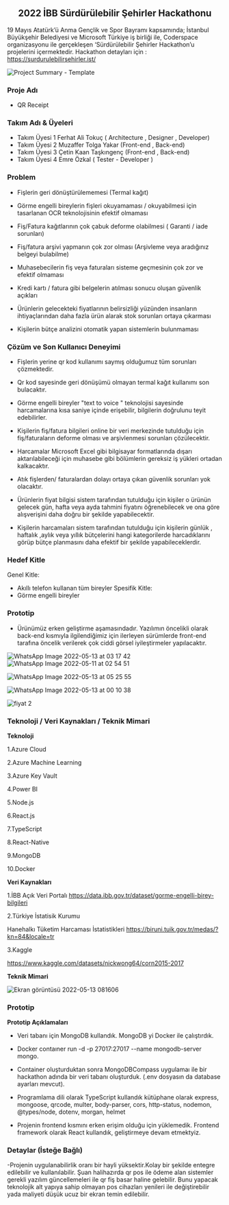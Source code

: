 <h2 align="center"><span><strong>2022 İBB Sürdürülebilir Şehirler Hackathonu</strong></span></h2>

19 Mayıs Atatürk’ü Anma Gençlik ve Spor Bayramı kapsamında; İstanbul Büyükşehir Belediyesi ve Microsoft Türkiye iş birliği ile, Coderspace organizasyonu ile gerçekleşen ‘Sürdürülebilir Şehirler Hackathon’u projelerini içermektedir. Hackathon detayları için : https://surdurulebilirsehirler.ist/

![Project Summary - Template](https://user-images.githubusercontent.com/65132520/168225424-56e2eb45-a33c-4274-9dce-cf34655fd1eb.png)


### Proje Adı
- QR Receipt

### Takım Adı & Üyeleri
- Takım Üyesi 1 Ferhat Ali Tokuç ( Architecture , Designer , Developer)
- Takım Üyesi 2 Muzaffer Tolga Yakar (Front-end , Back-end)
- Takım Üyesi 3 Çetin Kaan Taşkıngenç (Front-end , Back-end)
- Takım Üyesi 4 Emre Özkal ( Tester - Developer )

### Problem
- Fişlerin geri dönüştürülememesi (Termal kağıt)

- Görme engelli bireylerin fişleri okuyamaması / okuyabilmesi için tasarlanan OCR teknolojisinin efektif olmaması

- Fiş/Fatura kağıtlarının  çok çabuk deforme olabilmesi ( Garanti / iade sorunları)

- Fiş/fatura arşivi yapmanın çok zor olması (Arşivleme veya aradığınız belgeyi bulabilme)

- Muhasebecilerin fiş veya faturaları sisteme geçmesinin çok zor ve efektif olmaması

- Kredi kartı / fatura gibi belgelerin atılması sonucu oluşan güvenlik açıkları 

- Ürünlerin gelecekteki fiyatlarının belirsizliği yüzünden insanların ihtiyaçlarından daha fazla ürün alarak stok sorunları ortaya çıkarması

- Kişilerin bütçe analizini otomatik yapan sistemlerin bulunmaması

### Çözüm ve Son Kullanıcı Deneyimi
- Fişlerin yerine qr kod kullanımı saymış olduğumuz tüm sorunları çözmektedir.

- Qr kod sayesinde geri dönüşümü olmayan termal kağıt kullanımı son bulacaktır.

- Görme engelli bireyler  "text to voice " teknolojisi sayesinde harcamalarına kısa saniye içinde erişebilir, bilgilerin doğrulunu teyit edebilirler.

- Kişilerin fiş/fatura bilgileri online bir veri merkezinde tutulduğu için fiş/faturaların deforme olması ve arşivlenmesi sorunları çözülecektir.

- Harcamalar Microsoft Excel gibi bilgisayar formatlarında dışarı aktarılabileceği için muhasebe gibi bölümlerin gereksiz iş yükleri ortadan kalkacaktır.

- Atık fişlerden/ faturalardan dolayı ortaya çıkan güvenlik sorunları yok olacaktır.

- Ürünlerin fiyat bilgisi sistem tarafından tutulduğu için kişiler o ürünün gelecek gün, hafta veya ayda tahmini fiyatını öğrenebilecek ve ona göre alışverişini daha  doğru bir şekilde yapabilecektir.

- Kişilerin harcamaları sistem tarafından tutulduğu için kişilerin günlük , haftalık ,aylık veya yıllık bütçelerini hangi kategorilerde harcadıklarını görüp bütçe planmasını daha efektif bir şekilde yapabileceklerdir.


### Hedef Kitle
Genel Kitle:
- Akıllı telefon kullanan tüm bireyler
Spesifik Kitle:
- Görme engelli bireyler

### Prototip
- Ürünümüz erken geliştirme aşamasındadır. Yazılımın öncelikli olarak back-end kısmıyla ilgilendiğimiz için ilerleyen sürümlerde front-end tarafına öncelik verilerek çok ciddi görsel iyileştirmeler yapılacaktır.

![WhatsApp Image 2022-05-13 at 03 17 42](https://user-images.githubusercontent.com/65132520/168217047-196f7914-6d4d-4510-8060-0e18012168fd.jpeg) ![WhatsApp Image 2022-05-11 at 02 54 51](https://user-images.githubusercontent.com/65132520/168217089-40cdf403-015c-42ae-b012-4a4523718099.jpeg)


![WhatsApp Image 2022-05-13 at 05 25 55](https://user-images.githubusercontent.com/65132520/168217064-667bf3dd-06cc-4e06-b1ef-656e42f048d6.jpeg)


![WhatsApp Image 2022-05-13 at 00 10 38](https://user-images.githubusercontent.com/65132520/168217074-ecf02bdc-802f-40fc-b14e-51a4087ddf2e.jpeg)






![fiyat 2](https://user-images.githubusercontent.com/65132520/168217620-2abed08b-7dd4-4364-84b9-9b01c823ff6a.png)





### Teknoloji / Veri Kaynakları / Teknik Mimari

**Teknoloji**


1.Azure Cloud

2.Azure Machine Learning

3.Azure Key Vault

4.Power BI

5.Node.js 

6.React.js

7.TypeScript

8.React-Native

9.MongoDB

10.Docker

**Veri Kaynakları**

1.İBB Açık Veri Portalı
https://data.ibb.gov.tr/dataset/gorme-engelli-birey-bilgileri

2.Türkiye İstatisik Kurumu

Hanehalkı Tüketim Harcaması İstatistikleri
https://biruni.tuik.gov.tr/medas/?kn=84&locale=tr

3.Kaggle

https://www.kaggle.com/datasets/nickwong64/corn2015-2017

**Teknik Mimari**


![Ekran görüntüsü 2022-05-13 081606](https://user-images.githubusercontent.com/65132520/168215814-8d497e4f-c015-42e8-af47-fbeaebc88d4c.png)




### Prototip
 **Prototip Açıklamaları**

- Veri tabanı için MongoDB kullandık. MongoDB yi Docker ile çalıştırdık.

- Docker contaıner run -d -p 27017:27017 --name mongodb-server mongo.

- Container oluşturduktan sonra MongoDBCompass uygulamaı ile bir hackathon adında bir veri tabanı oluşturduk. (.env dosyasın da database ayarları mevcut).

- Programlama dili olarak TypeScript kullandık kütüphane olarak express, mongoose, qrcode, multer, body-parser, cors, http-status, nodemon, @types/node, dotenv, morgan, helmet

- Projenin frontend kısmını erken erişim olduğu için yüklemedik. Frontend framework olarak React kullandık, geliştirmeye devam etmektyiz.

### Detaylar (İsteğe Bağlı)
-Projenin uygulanabilirlik oranı bir hayli yüksektir.Kolay bir şekilde entegre edilebilir ve kullanılabilir. Şuan halihazırda qr pos ile ödeme alan sistemler gerekli yazılım güncellemeleri ile qr fiş basar haline gelebilir. Bunu yapacak teknolojik alt yapıya sahip olmayan pos cihazları yenileri ile değiştirebilir yada maliyeti düşük ucuz bir ekran temin edilebilir.




